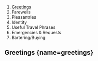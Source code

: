 1. [Greetings](greetings)
2. Farewells
3. Pleasantries
4. Identity
5. Useful Travel Phrases
6. Emergencies & Requests
7. Bartering/Buying

## Greetings [](#){name=greetings}
